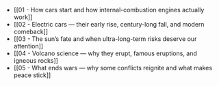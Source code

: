 - [[01 - How cars start and how internal-combustion engines actually work]]
- [[02 - Electric cars — their early rise, century-long fall, and modern comeback]]
- [[03 - The sun’s fate and when ultra-long-term risks deserve our attention]]
- [[04 - Volcano science — why they erupt, famous eruptions, and igneous rocks]]
- [[05 - What ends wars — why some conflicts reignite and what makes peace stick]]
